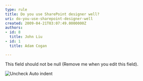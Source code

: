 ```yaml
---
type: rule
title: Do you use SharePoint designer well?
uri: do-you-use-sharepoint-designer-well
created: 2009-04-21T03:07:49.0000000Z
authors:
- id: 8
  title: John Liu
- id: 1
  title: Adam Cogan

---
```


 This field should not be null (Remove me when you edit this field). 

![Uncheck Auto indent](/Standards/SoftwareDevelopment/RulesToBetterSharePoint/PublishingImages/SPIndent.gif)
